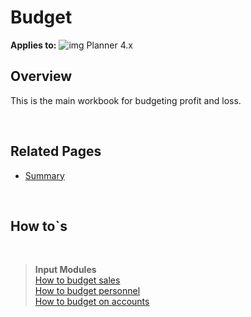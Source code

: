 # Budget

**Applies to:** ![img](https://profitbasedocs.blob.core.windows.net/icons/yes-icon.png) Planner 4.x<br/>

## Overview
This is the main workbook for budgeting profit and loss.

<br/>

## Related Pages
-  [Summary](../../workbooks/financial-planning/budget/summary.md)

<br/>

## How to`s

<br/>

> **Input Modules**<br/>
> [How to budget sales](../../modules/sales-gm/sales-gm-details.md)<br/>
> [How to budget personnel](../../modules/personnel/personnel-details.md)<br/>
> [How to budget on accounts](../../modules/account/account-details.md)<br/>
